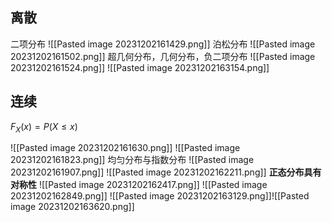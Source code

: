 ## 离散
二项分布
![[Pasted image 20231202161429.png]]
泊松分布
![[Pasted image 20231202161502.png]]
超几何分布，几何分布，负二项分布
![[Pasted image 20231202161524.png]]
![[Pasted image 20231202163154.png]]
## 连续
$F_X(x) = P(X \leq x)$

![[Pasted image 20231202161630.png]]
![[Pasted image 20231202161823.png]]
均匀分布与指数分布
![[Pasted image 20231202161907.png]]
![[Pasted image 20231202162211.png]]
**正态分布具有对称性**
![[Pasted image 20231202162417.png]]
![[Pasted image 20231202162849.png]]
![[Pasted image 20231202163129.png]]![[Pasted image 20231202163620.png]]